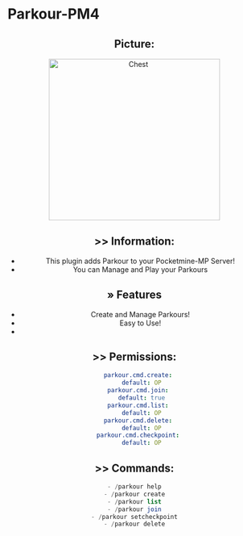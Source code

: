 # Parkour-PM4

<div align="center">
	<h2>Picture:</h2>
	<img alt="Chest" src="https://cdn.discordapp.com/attachments/991812611031183469/1001191452770054244/Screenshot_20220725-134724_Minecraft.png" width="340" height="320"></img>

## >> Information: 
 - This plugin adds Parkour to your Pocketmine-MP Server!
 - You can Manage and Play your Parkours
## » Features 
- Create and Manage Parkours!
- Easy to Use!
- 
## >> Permissions:
```yaml
  parkour.cmd.create:
    default: OP
  parkour.cmd.join:
    default: true
  parkour.cmd.list:
    default: OP
  parkour.cmd.delete:
    default: OP
  parkour.cmd.checkpoint:
    default: OP
```
## >> Commands:
```php
- /parkour help
- /parkour create
- /parkour list
- /parkour join
- /parkour setcheckpoint
- /parkour delete
```
